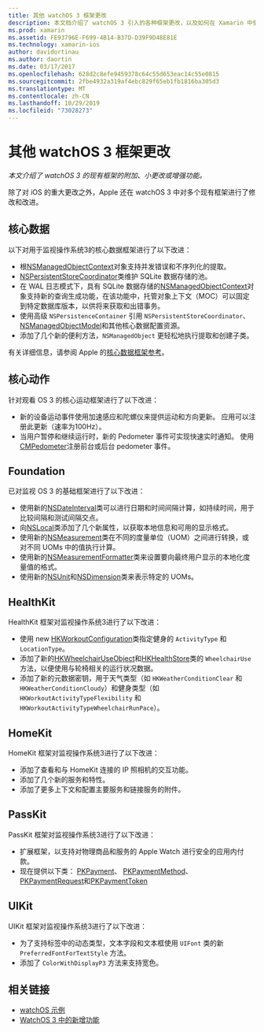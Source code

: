 ```yaml
---
title: 其他 watchOS 3 框架更改
description: 本文档介绍了 watchOS 3 引入的各种框架更改，以及如何在 Xamarin 中使用它们。 讨论了核心数据、核心动作、Foundation、HealthKit、HomeKit、PassKit 和 UIKit。
ms.prod: xamarin
ms.assetid: FE93796E-F699-4B14-B37D-D39F9D48E81E
ms.technology: xamarin-ios
author: davidortinau
ms.author: daortin
ms.date: 03/17/2017
ms.openlocfilehash: 628d2c8efe9459378c64c55d653eac14c55e0815
ms.sourcegitcommit: 2fbe4932a319af4ebc829f65eb1fb1816ba305d3
ms.translationtype: MT
ms.contentlocale: zh-CN
ms.lasthandoff: 10/29/2019
ms.locfileid: "73028273"
---
```

# <a name="additional-watchos-3-frameworks-changes"></a>其他 watchOS 3 框架更改

_本文介绍了 watchOS 3 的现有框架的附加、小更改或增强功能。_

除了对 iOS 的重大更改之外，Apple 还在 watchOS 3 中对多个现有框架进行了修改和改进。

## <a name="core-data"></a>核心数据

以下对用于监视操作系统3的核心数据框架进行了以下改进：

- 根[NSManagedObjectContext](https://developer.apple.com/reference/coredata/nsmanagedobjectcontext)对象支持并发错误和不序列化的提取。
- [NSPersistentStoreCoordinator](https://developer.apple.com/reference/coredata/nspersistentstorecoordinator)类维护 SQLite 数据存储的池。
- 在 WAL 日志模式下，具有 SQLite 数据存储的[NSManagedObjectContext](https://developer.apple.com/reference/coredata/nsmanagedobjectcontext)对象支持新的查询生成功能，在该功能中，托管对象上下文（MOC）可以固定到特定数据库版本，以供将来获取和出错事务。
- 使用高级 `NSPersistenceContainer` 引用 `NSPersistentStoreCoordinator`、 [NSManagedObjectModel](https://developer.apple.com/reference/coredata/nsmanagedobjectmodel)和其他核心数据配置资源。
- 添加了几个新的便利方法，`NSManagedObject` 更轻松地执行提取和创建子类。

有关详细信息，请参阅 Apple 的[核心数据框架参考](https://developer.apple.com/reference/coredata)。

## <a name="core-motion"></a>核心动作

针对观看 OS 3 的核心运动框架进行了以下改进：

- 新的设备运动事件使用加速感应和陀螺仪来提供运动和方向更新。 应用可以注册此更新（速率为100Hz）。
- 当用户暂停和继续运行时，新的 Pedometer 事件可实现快速实时通知。 使用[CMPedometer](https://developer.apple.com/reference/coremotion/cmpedometer)注册前台或后台 pedometer 事件。

## <a name="foundation"></a>Foundation

已对监视 OS 3 的基础框架进行了以下改进：

- 使用新的[NSDateInterval](https://developer.apple.com/reference/foundation/nsdateinterval)类可以进行日期和时间间隔计算，如持续时间，用于比较间隔和测试间隔交点。
- 向[NSLocal](https://developer.apple.com/reference/foundation/nslocale)类添加了几个新属性，以获取本地信息和可用的显示格式。
- 使用新的[NSMeasurement](https://developer.apple.com/reference/foundation/nsmeasurement)类在不同的度量单位（UOM）之间进行转换，或对不同 UOMs 中的值执行计算。
- 使用新的[NSMeasurementFormatter](https://developer.apple.com/reference/foundation/nsmeasurementformatter)类来设置要向最终用户显示的本地化度量值的格式。
- 使用新的[NSUnit](https://developer.apple.com/reference/foundation/nsunit)和[NSDimension](https://developer.apple.com/reference/foundation/nsdimension)类来表示特定的 UOMs。

## <a name="healthkit"></a>HealthKit

HealthKit 框架对监视操作系统3进行了以下改进：

- 使用 new [HKWorkoutConfiguration](https://developer.apple.com/reference/healthkit/hkworkoutconfiguration)类指定健身的 `ActivityType` 和 `LocationType`。
- 添加了新的[HKWheelchairUseObject](https://developer.apple.com/reference/healthkit/hkwheelchairuseobject)和[HKHealthStore](https://developer.apple.com/reference/healthkit/hkhealthstore)类的 `WheelchairUse` 方法，以便使用与轮椅相关的运行状况数据。
- 添加了新的元数据密钥，用于天气类型（如 `HKWeatherConditionClear` 和 `HKWeatherConditionCloudy`）和健身类型（如 `HKWorkoutActivityTypeFlexibility` 和 `HKWorkoutActivityTypeWheelchairRunPace`）。

## <a name="homekit"></a>HomeKit

HomeKit 框架对监视操作系统3进行了以下改进：

- 添加了查看和与 HomeKit 连接的 IP 照相机的交互功能。
- 添加了几个新的服务和特性。
- 添加了更多上下文和配置主要服务和链接服务的附件。

## <a name="passkit"></a>PassKit

PassKit 框架对监视操作系统3进行了以下改进：

- 扩展框架，以支持对物理商品和服务的 Apple Watch 进行安全的应用内付款。
- 现在提供以下类： [PKPayment](https://developer.apple.com/reference/passkit/pkpayment)、 [PKPaymentMethod](https://developer.apple.com/reference/passkit/pkpaymentmethod)、 [PKPaymentRequest](https://developer.apple.com/reference/passkit/pkpaymentrequest)和[PKPaymentToken](https://developer.apple.com/reference/passkit/pkpaymenttoken)

## <a name="uikit"></a>UIKit

UIKit 框架对监视操作系统3进行了以下改进：

- 为了支持标签中的动态类型，文本字段和文本框使用 `UIFont` 类的新 `PreferredFontForTextStyle` 方法。
- 添加了 `ColorWithDisplayP3` 方法来支持宽色。

## <a name="related-links"></a>相关链接

- [watchOS 示例](https://docs.microsoft.com/samples/browse/?products=xamarin&term=Xamarin.iOS%20watchos)
- [WatchOS 3 中的新增功能](https://developer.apple.com/library/prerelease/content/releasenotes/General/WhatsNewInwatchOS/Articles/watchOS3.html#//apple_ref/doc/uid/TP40017085-SW1)
